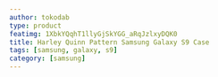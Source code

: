 ```yaml
---
author: tokodab
type: product
featimg: 1XbkYQqhT1llyGjSkYGG_aRqJzlxyDQK0
title: Harley Quinn Pattern Samsung Galaxy S9 Case
tags: [samsung, galaxy, s9]
category: [samsung]
---
```

